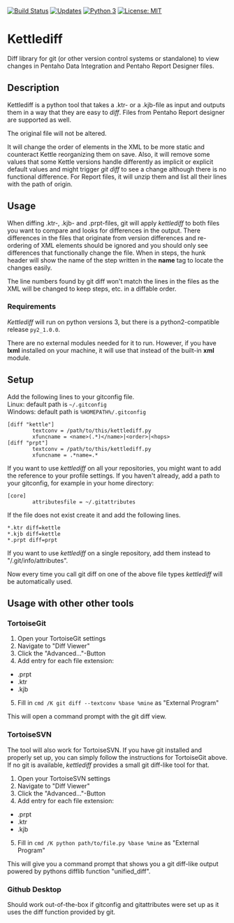 [![Build Status](https://travis-ci.com/Talon24/kettlediff.svg?branch=master)](https://travis-ci.com/Talon24/kettlediff)
[![Updates](https://pyup.io/repos/github/Talon24/kettlediff/shield.svg)](https://pyup.io/repos/github/Talon24/kettlediff/)
[![Python 3](https://pyup.io/repos/github/Talon24/kettlediff/python-3-shield.svg)](https://pyup.io/repos/github/Talon24/kettlediff/)
[![License: MIT](https://img.shields.io/badge/License-MIT-purple.svg)]()

# Kettlediff
Diff library for git (or other version control systems or standalone) to view changes in Pentaho Data Integration and Pentaho Report Designer files.

## Description
Kettlediff is a python tool that takes a .ktr- or a .kjb-file as input and outputs them in a way that they are easy to _diff_. Files from Pentaho Report designer are supported as well.

The original file will not be altered.

It will change the order of elements in the XML to be more static and counteract Kettle reorganizing them on save.
Also, it will remove some values that some Kettle versions handle differently as implicit or explicit default values and might trigger *git diff* to see a change although there is no functional difference.
For Report files, it will unzip them and list all their lines with the path of origin.

## Usage
When diffing .ktr-, .kjb- and .prpt-files, git will apply *kettlediff* to both files you want to compare and looks for differences in the output.
There differences in the files that originate from version differences and re-ordering of XML elements should be ignored and you should only see differences that functionally change the file.
When in steps, the hunk header will show the name of the step written in the **name** tag to locate the changes easily.

The line numbers found by git diff won't match the lines in the files as the XML will be changed to keep steps, etc. in a diffable order.

### Requirements
*Kettlediff* will run on python versions 3, but there is a python2-compatible release `py2_1.0.0`.

There are no external modules needed for it to run. However, if you have **lxml** installed on your machine, it will use that instead of the built-in **xml** module.

## Setup

Add the following lines to your gitconfig file.<br>
Linux: default path is `~/.gitconfig`<br>
Windows: default path is `%HOMEPATH%/.gitconfig`
```
[diff "kettle"]
        textconv = /path/to/this/kettlediff.py
        xfuncname = <name>(.*)</name>|<order>|<hops>
[diff "prpt"]
        textconv = /path/to/this/kettlediff.py
        xfuncname = .*name=.*
```
If you want to use *kettlediff* on all your repositories, you might want to add the reference to
your profile settings. If you haven't already, add a path to your gitconfig, for example in your home directory:
```
[core]
        attributesfile = ~/.gitattributes
```

If the file does not exist create it and add the following lines.
```
*.ktr diff=kettle
*.kjb diff=kettle
*.prpt diff=prpt
```
If you want to use *kettlediff* on a single repository, add them instead to "<your repo>/.git/info/attributes".

Now every time you call git diff on one of the above file types *kettlediff* will be automatically used.

## Usage with other other tools
### TortoiseGit
1. Open your TortoiseGit settings
2. Navigate to "Diff Viewer"
3. Click the "Advanced..."-Button
4. Add entry for each file extension:
  - .prpt
  - .ktr
  - .kjb
5. Fill in `cmd /K git diff --textconv %base %mine` as "External Program"

This will open a command prompt with the git diff view.

### TortoiseSVN
The tool will also work for TortoiseSVN. If you have git installed and properly set up, you can simply follow the instructions for TortoiseGit above. If no git is available, *kettlediff* provides a small git diff-like tool for that.
1. Open your TortoiseSVN settings
2. Navigate to "Diff Viewer"
3. Click the "Advanced..."-Button
4. Add entry for each file extension:
  - .prpt
  - .ktr
  - .kjb
5. Fill in `cmd /K python path/to/file.py %base %mine` as "External Program"

This will give you a command prompt that shows you a git diff-like output powered by pythons difflib function "unified_diff".

### Github Desktop
Should work out-of-the-box if gitconfig and gitattributes were set up as it uses the diff function provided by git.
